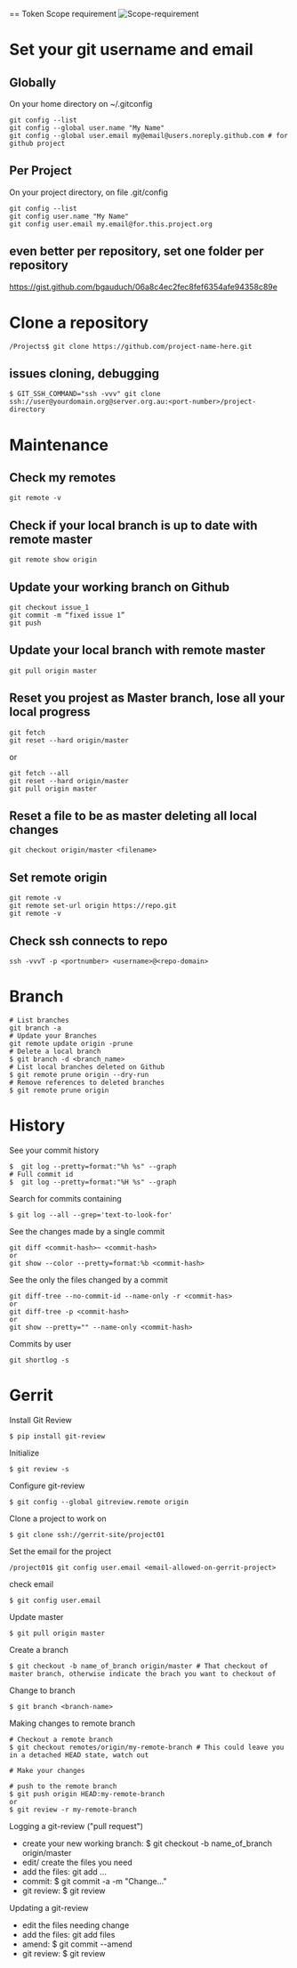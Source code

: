 == Token Scope requirement
![Scope-requirement](https://.png)

# Set your git username and email

## Globally 
On your home directory on ~/.gitconfig

```
git config --list
git config --global user.name "My Name"
git config --global user.email my@email@users.noreply.github.com # for github project
```
## Per Project 

On your project directory, on file .git/config
```
git config --list
git config user.name "My Name"
git config user.email my.email@for.this.project.org 
```

## even better per repository, set one folder per repository

https://gist.github.com/bgauduch/06a8c4ec2fec8fef6354afe94358c89e


# Clone a repository
```
/Projects$ git clone https://github.com/project-name-here.git
```
## issues cloning, debugging 
```
$ GIT_SSH_COMMAND="ssh -vvv" git clone ssh://user@yourdomain.org@server.org.au:<port-number>/project-directory
```
# Maintenance

## Check my remotes
```
git remote -v
```
## Check if your local branch is up to date with remote master
```
git remote show origin
```

## Update your working branch on Github
```
git checkout issue_1
git commit -m “fixed issue 1”
git push
```

## Update your local branch with remote master
```
git pull origin master
```

## Reset you projest as Master branch, lose all your local progress
```
git fetch
git reset --hard origin/master
```
or
```
git fetch --all
git reset --hard origin/master
git pull origin master
```

## Reset a file to be as master deleting all local changes
```
git checkout origin/master <filename>
```

## Set remote origin
```
git remote -v
git remote set-url origin https://repo.git
git remote -v
```

## Check ssh connects to repo

```
ssh -vvvT -p <portnumber> <username>@<repo-domain>
```
# Branch
```
# List branches
git branch -a
# Update your Branches
git remote update origin -prune
# Delete a local branch
$ git branch -d <branch_name>
# List local branches deleted on Github
$ git remote prune origin --dry-run
# Remove references to deleted branches
$ git remote prune origin
```

# History
See your commit history
```
$  git log --pretty=format:"%h %s" --graph
# Full commit id
$  git log --pretty=format:"%H %s" --graph
```
Search for commits containing
```
$ git log --all --grep='text-to-look-for'
```
See the changes made by a single commit
```
git diff <commit-hash>~ <commit-hash>
or
git show --color --pretty=format:%b <commit-hash>
```
See the only the files changed by a commit
```
git diff-tree --no-commit-id --name-only -r <commit-has>
or
git diff-tree -p <commit-hash>
or
git show --pretty="" --name-only <commit-hash>
```
Commits by user
```
git shortlog -s
```

# Gerrit
Install Git Review
```
$ pip install git-review
```
Initialize
```
$ git review -s
```
Configure git-review
```
$ git config --global gitreview.remote origin
```
Clone a project to work on
```
$ git clone ssh://gerrit-site/project01
```
Set the email for the project
```
/project01$ git config user.email <email-allowed-on-gerrit-project>
```
check email
```
$ git config user.email
```
Update master
```
$ git pull origin master
```
Create a branch
```
$ git checkout -b name_of_branch origin/master # That checkout of master branch, otherwise indicate the brach you want to checkout of
```
Change to branch
```
$ git branch <branch-name>
```

Making changes to remote branch
```
# Checkout a remote branch
$ git checkout remotes/origin/my-remote-branch # This could leave you in a detached HEAD state, watch out

# Make your changes

# push to the remote branch
$ git push origin HEAD:my-remote-branch
or
$ git review -r my-remote-branch
```


Logging a git-review ("pull request")
- create your new working branch: $ git checkout -b name_of_branch origin/master
- edit/ create the files you need
- add the files: git add ...
- commit: $ git commit -a -m "Change..." 
- git review: $ git review

Updating a git-review
- edit the files needing change
- add the files: git add files
- amend: $ git commit --amend
- git review: $ git review

